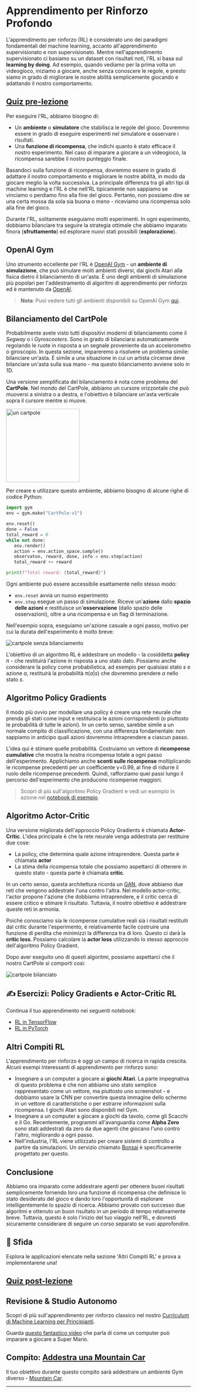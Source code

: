 <!--
CO_OP_TRANSLATOR_METADATA:
{
  "original_hash": "04395657fc01648f8f70484d0e55ab67",
  "translation_date": "2025-09-23T08:27:43+00:00",
  "source_file": "lessons/6-Other/22-DeepRL/README.md",
  "language_code": "it"
}
-->
# Apprendimento per Rinforzo Profondo

L'apprendimento per rinforzo (RL) è considerato uno dei paradigmi fondamentali del machine learning, accanto all'apprendimento supervisionato e non supervisionato. Mentre nell'apprendimento supervisionato ci basiamo su un dataset con risultati noti, l'RL si basa sul **learning by doing**. Ad esempio, quando vediamo per la prima volta un videogioco, iniziamo a giocare, anche senza conoscere le regole, e presto siamo in grado di migliorare le nostre abilità semplicemente giocando e adattando il nostro comportamento.

## [Quiz pre-lezione](https://ff-quizzes.netlify.app/en/ai/quiz/43)

Per eseguire l'RL, abbiamo bisogno di:

* Un **ambiente** o **simulatore** che stabilisca le regole del gioco. Dovremmo essere in grado di eseguire esperimenti nel simulatore e osservare i risultati.
* Una **funzione di ricompensa**, che indichi quanto è stato efficace il nostro esperimento. Nel caso di imparare a giocare a un videogioco, la ricompensa sarebbe il nostro punteggio finale.

Basandoci sulla funzione di ricompensa, dovremmo essere in grado di adattare il nostro comportamento e migliorare le nostre abilità, in modo da giocare meglio la volta successiva. La principale differenza tra gli altri tipi di machine learning e l'RL è che nell'RL tipicamente non sappiamo se vinciamo o perdiamo fino alla fine del gioco. Pertanto, non possiamo dire se una certa mossa da sola sia buona o meno - riceviamo una ricompensa solo alla fine del gioco.

Durante l'RL, solitamente eseguiamo molti esperimenti. In ogni esperimento, dobbiamo bilanciare tra seguire la strategia ottimale che abbiamo imparato finora (**sfruttamento**) ed esplorare nuovi stati possibili (**esplorazione**).

## OpenAI Gym

Uno strumento eccellente per l'RL è [OpenAI Gym](https://gym.openai.com/) - un **ambiente di simulazione**, che può simulare molti ambienti diversi, dai giochi Atari alla fisica dietro il bilanciamento di un'asta. È uno degli ambienti di simulazione più popolari per l'addestramento di algoritmi di apprendimento per rinforzo ed è mantenuto da [OpenAI](https://openai.com/).

> **Nota**: Puoi vedere tutti gli ambienti disponibili su OpenAI Gym [qui](https://gym.openai.com/envs/#classic_control).

## Bilanciamento del CartPole

Probabilmente avete visto tutti dispositivi moderni di bilanciamento come il *Segway* o i *Gyroscooters*. Sono in grado di bilanciarsi automaticamente regolando le ruote in risposta a un segnale proveniente da un accelerometro o giroscopio. In questa sezione, impareremo a risolvere un problema simile: bilanciare un'asta. È simile a una situazione in cui un artista circense deve bilanciare un'asta sulla sua mano - ma questo bilanciamento avviene solo in 1D.

Una versione semplificata del bilanciamento è nota come problema del **CartPole**. Nel mondo del CartPole, abbiamo un cursore orizzontale che può muoversi a sinistra o a destra, e l'obiettivo è bilanciare un'asta verticale sopra il cursore mentre si muove.

<img alt="un cartpole" src="images/cartpole.png" width="200"/>

Per creare e utilizzare questo ambiente, abbiamo bisogno di alcune righe di codice Python:

```python
import gym
env = gym.make("CartPole-v1")

env.reset()
done = False
total_reward = 0
while not done:
   env.render()
   action = env.action_space.sample()
   observaton, reward, done, info = env.step(action)
   total_reward += reward

print(f"Total reward: {total_reward}")
```

Ogni ambiente può essere accessibile esattamente nello stesso modo:
* `env.reset` avvia un nuovo esperimento
* `env.step` esegue un passo di simulazione. Riceve un'**azione** dallo **spazio delle azioni** e restituisce un'**osservazione** (dallo spazio delle osservazioni), oltre a una ricompensa e un flag di terminazione.

Nell'esempio sopra, eseguiamo un'azione casuale a ogni passo, motivo per cui la durata dell'esperimento è molto breve:

![cartpole senza bilanciamento](../../../../../lessons/6-Other/22-DeepRL/images/cartpole-nobalance.gif)

L'obiettivo di un algoritmo RL è addestrare un modello - la cosiddetta **policy** &pi; - che restituirà l'azione in risposta a uno stato dato. Possiamo anche considerare la policy come probabilistica, ad esempio per qualsiasi stato *s* e azione *a*, restituirà la probabilità &pi;(*a*|*s*) che dovremmo prendere *a* nello stato *s*.

## Algoritmo Policy Gradients

Il modo più ovvio per modellare una policy è creare una rete neurale che prenda gli stati come input e restituisca le azioni corrispondenti (o piuttosto le probabilità di tutte le azioni). In un certo senso, sarebbe simile a un normale compito di classificazione, con una differenza fondamentale: non sappiamo in anticipo quali azioni dovremmo intraprendere a ciascun passo.

L'idea qui è stimare quelle probabilità. Costruiamo un vettore di **ricompense cumulative** che mostra la nostra ricompensa totale a ogni passo dell'esperimento. Applichiamo anche **sconti sulle ricompense** moltiplicando le ricompense precedenti per un coefficiente &gamma;=0.99, al fine di ridurre il ruolo delle ricompense precedenti. Quindi, rafforziamo quei passi lungo il percorso dell'esperimento che producono ricompense maggiori.

> Scopri di più sull'algoritmo Policy Gradient e vedi un esempio in azione nel [notebook di esempio](CartPole-RL-TF.ipynb).

## Algoritmo Actor-Critic

Una versione migliorata dell'approccio Policy Gradients è chiamata **Actor-Critic**. L'idea principale è che la rete neurale venga addestrata per restituire due cose:

* La policy, che determina quale azione intraprendere. Questa parte è chiamata **actor**
* La stima della ricompensa totale che possiamo aspettarci di ottenere in questo stato - questa parte è chiamata **critic**.

In un certo senso, questa architettura ricorda un [GAN](../../4-ComputerVision/10-GANs/README.md), dove abbiamo due reti che vengono addestrate l'una contro l'altra. Nel modello actor-critic, l'actor propone l'azione che dobbiamo intraprendere, e il critic cerca di essere critico e stimare il risultato. Tuttavia, il nostro obiettivo è addestrare queste reti in armonia.

Poiché conosciamo sia le ricompense cumulative reali sia i risultati restituiti dal critic durante l'esperimento, è relativamente facile costruire una funzione di perdita che minimizzi la differenza tra di loro. Questo ci darà la **critic loss**. Possiamo calcolare la **actor loss** utilizzando lo stesso approccio dell'algoritmo Policy Gradient.

Dopo aver eseguito uno di questi algoritmi, possiamo aspettarci che il nostro CartPole si comporti così:

![cartpole bilanciato](../../../../../lessons/6-Other/22-DeepRL/images/cartpole-balance.gif)

## ✍️ Esercizi: Policy Gradients e Actor-Critic RL

Continua il tuo apprendimento nei seguenti notebook:

* [RL in TensorFlow](CartPole-RL-TF.ipynb)
* [RL in PyTorch](CartPole-RL-PyTorch.ipynb)

## Altri Compiti RL

L'apprendimento per rinforzo è oggi un campo di ricerca in rapida crescita. Alcuni esempi interessanti di apprendimento per rinforzo sono:

* Insegnare a un computer a giocare ai **giochi Atari**. La parte impegnativa di questo problema è che non abbiamo uno stato semplice rappresentato come un vettore, ma piuttosto uno screenshot - e dobbiamo usare la CNN per convertire questa immagine dello schermo in un vettore di caratteristiche o per estrarre informazioni sulla ricompensa. I giochi Atari sono disponibili nel Gym.
* Insegnare a un computer a giocare a giochi da tavolo, come gli Scacchi e il Go. Recentemente, programmi all'avanguardia come **Alpha Zero** sono stati addestrati da zero da due agenti che giocano l'uno contro l'altro, migliorando a ogni passo.
* Nell'industria, l'RL viene utilizzato per creare sistemi di controllo a partire da simulazioni. Un servizio chiamato [Bonsai](https://azure.microsoft.com/services/project-bonsai/?WT.mc_id=academic-77998-cacaste) è specificamente progettato per questo.

## Conclusione

Abbiamo ora imparato come addestrare agenti per ottenere buoni risultati semplicemente fornendo loro una funzione di ricompensa che definisce lo stato desiderato del gioco e dando loro l'opportunità di esplorare intelligentemente lo spazio di ricerca. Abbiamo provato con successo due algoritmi e ottenuto un buon risultato in un periodo di tempo relativamente breve. Tuttavia, questo è solo l'inizio del tuo viaggio nell'RL, e dovresti sicuramente considerare di seguire un corso separato se vuoi approfondire.

## 🚀 Sfida

Esplora le applicazioni elencate nella sezione 'Altri Compiti RL' e prova a implementarene una!

## [Quiz post-lezione](https://ff-quizzes.netlify.app/en/ai/quiz/44)

## Revisione & Studio Autonomo

Scopri di più sull'apprendimento per rinforzo classico nel nostro [Curriculum di Machine Learning per Principianti](https://github.com/microsoft/ML-For-Beginners/blob/main/8-Reinforcement/README.md).

Guarda [questo fantastico video](https://www.youtube.com/watch?v=qv6UVOQ0F44) che parla di come un computer può imparare a giocare a Super Mario.

## Compito: [Addestra una Mountain Car](lab/README.md)

Il tuo obiettivo durante questo compito sarà addestrare un ambiente Gym diverso - [Mountain Car](https://www.gymlibrary.ml/environments/classic_control/mountain_car/).

---

